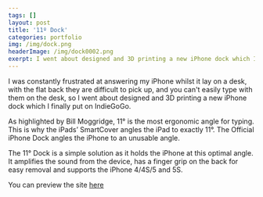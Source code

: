 ```yaml
---
tags: []
layout: post
title: '11º Dock'
categories: portfolio
img: /img/dock.png
headerImage: /img/dock0002.png
exerpt: I went about designed and 3D printing a new iPhone dock which I finally put on IndieGoGo.
---
```

I was constantly frustrated at answering my iPhone whilst it lay on a desk, with the flat back they are difficult to pick up, and you can't easily type with them on the desk, so I went about designed and 3D printing a new iPhone dock which I finally put on IndieGoGo.

As highlighted by Bill Moggridge, 11° is the most ergonomic angle for typing. This is why the iPads’ SmartCover angles the iPad to exactly 11°. The Official iPhone Dock angles the iPhone to an unusable angle.

The 11° Dock is a simple solution as it holds the iPhone at this optimal angle. It amplifies the sound from the device, has a finger grip on the back for easy removal and supports the iPhone 4/4S/5 and 5S.

You can preview the site [here](/examples/11deg/index.html)
